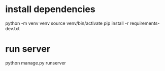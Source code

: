 # install dependencies
python -m venv venv
source venv/bin/activate
pip install -r requirements-dev.txt


# run server
python manage.py runserver